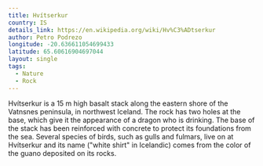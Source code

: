 ```yaml
---
title: Hvítserkur
country: IS
details_link: https://en.wikipedia.org/wiki/Hv%C3%ADtserkur
author: Petro Podrezo
longitude: -20.636611054699433
latitude: 65.60616904697044
layout: single
tags:
  - Nature
  - Rock
---
```

Hvítserkur is a 15 m high basalt stack along the eastern shore of the Vatnsnes peninsula, in northwest Iceland. The rock has two holes at the base, which give it the appearance of a dragon who is drinking. The base of the stack has been reinforced with concrete to protect its foundations from the sea. Several species of birds, such as gulls and fulmars, live on at Hvítserkur and its name ("white shirt" in Icelandic) comes from the color of the guano deposited on its rocks.
